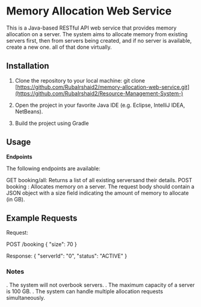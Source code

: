 # **Memory Allocation Web Service**

This is a Java-based RESTful API web service that provides memory allocation on a server.
The system aims to allocate memory from existing servers first, then from servers being created, and if no server is available, create a new one.
all of that done virtually.

## Installation

1. Clone the repository to your local machine:
git clone [https://github.com/RubaIrshaid2/memory-allocation-web-service.git](https://github.com/RubaIrshaid2/Resource-Management-System-)

2. Open the project in your favorite Java IDE (e.g. Eclipse, IntelliJ IDEA, NetBeans).
3. Build the project using Gradle

## Usage
**Endpoints**

The following endpoints are available:

GET booking/all: Returns a list of all existing serversand their details.
POST booking : Allocates memory on a server. The request body should contain a JSON object with a size field indicating the amount of memory to allocate (in GB).

## Example Requests

Request:

POST /booking
{
    "size": 70
}

Response:
{
    "serverId": "0",
    "status": "ACTIVE"
}

### **Notes**
. The system will not overbook servers.
. The maximum capacity of a server is 100 GB.
. The system can handle multiple allocation requests simultaneously.
